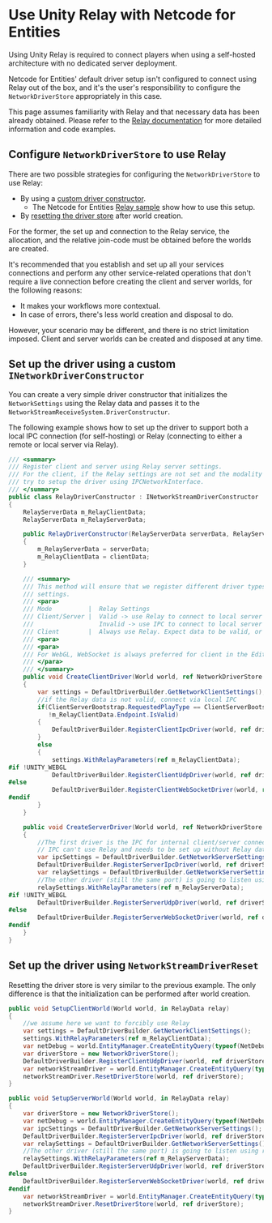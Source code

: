 # Use Unity Relay with Netcode for Entities

Using Unity Relay is required to connect players when using a self-hosted architecture with no dedicated server deployment.

Netcode for Entities' default driver setup isn't configured to connect using Relay out of the box, and it's the user's responsibility to configure the `NetworkDriverStore` appropriately in this case.

This page assumes familiarity with Relay and that necessary data has been already obtained. Please refer to the [Relay documentation](https://docs.unity.com/ugs/en-us/manual/relay/manual/introduction) for more detailed information and code examples.

## Configure `NetworkDriverStore` to use Relay

There are two possible strategies for configuring the `NetworkDriverStore` to use Relay:

* By using a [custom driver constructor](networking-network-drivers.md#customize-network-driver-creation).
    * The Netcode for Entities [Relay sample](https://github.com/Unity-Technologies/EntityComponentSystemSamples/tree/master/NetcodeSamples/Assets/Samples/HelloNetcode/1_Basics/01b_RelaySupport) show how to use this setup.
* By [resetting the driver store](networking-network-drivers.md#reset-the-NetworkDriverStore-setup) after world creation.

For the former, the set up and connection to the Relay service, the allocation, and the relative join-code must be obtained before the worlds are created.

It's recommended that you establish and set up all your services connections and perform any other service-related operations that don't require a live connection before creating the client and server worlds, for the following reasons:

* It makes your workflows more contextual.
* In case of errors, there's less world creation and disposal to do.

However, your scenario may be different, and there is no strict limitation imposed. Client and server worlds can be created and disposed at any time.

## Set up the driver using a custom `INetworkDriverConstructor`

You can create a very simple driver constructor that initializes the `NetworkSettings` using the Relay data and passes it to the `NetworkStreamReceiveSystem.DriverConstructur`.

The following example shows how to set up the driver to support both a local IPC connection (for self-hosting) or Relay (connecting to either a remote or local server via Relay).

```csharp
/// <summary>
/// Register client and server using Relay server settings.
/// For the client, if the Relay settings are not set and the modality is `Client/Server`, it will
/// try to setup the driver using IPCNetworkInterface.
/// </summary>
public class RelayDriverConstructor : INetworkStreamDriverConstructor
{
    RelayServerData m_RelayClientData;
    RelayServerData m_RelayServerData;

    public RelayDriverConstructor(RelayServerData serverData, RelayServerData clientData)
    {
        m_RelayServerData = serverData;
        m_RelayClientData = clientData;
    }

    /// <summary>
    /// This method will ensure that we register different driver types based on the Relay settings
    /// settings.
    /// <para>
    /// Mode          |  Relay Settings
    /// Client/Server |  Valid -> use Relay to connect to local server
    ///                  Invalid -> use IPC to connect to local server
    /// Client        |  Always use Relay. Expect data to be valid, or exceptions are thrown by Transport.
    /// <para>
    /// <para>
    /// For WebGL, WebSocket is always preferred for client in the Editor, to closely emulate the player behaviour.
    /// </para>
    /// </summary>
    public void CreateClientDriver(World world, ref NetworkDriverStore driverStore, NetDebug netDebug)
    {
        var settings = DefaultDriverBuilder.GetNetworkClientSettings();
        //if the Relay data is not valid, connect via local IPC
        if(ClientServerBootstrap.RequestedPlayType == ClientServerBootstrap.PlayType.ClientAndServer &&
           !m_RelayClientData.Endpoint.IsValid)
        {
            DefaultDriverBuilder.RegisterClientIpcDriver(world, ref driverStore, netDebug, settings);
        }
        else
        {
            settings.WithRelayParameters(ref m_RelayClientData);
#if !UNITY_WEBGL
            DefaultDriverBuilder.RegisterClientUdpDriver(world, ref driverStore, netDebug, settings);
#else
            DefaultDriverBuilder.RegisterClientWebSocketDriver(world, ref driverStore, netDebug, settings);
#endif
        }
    }

    public void CreateServerDriver(World world, ref NetworkDriverStore driverStore, NetDebug netDebug)
    {
        //The first driver is the IPC for internal client/server connection if necessary.
        // IPC can't use Relay and needs to be set up without Relay data.
        var ipcSettings = DefaultDriverBuilder.GetNetworkServerSettings();
        DefaultDriverBuilder.RegisterServerIpcDriver(world, ref driverStore, netDebug, ipcSettings);
        var relaySettings = DefaultDriverBuilder.GetNetworkServerSettings();
        //The other driver (still the same port) is going to listen using Relay for external connections.
        relaySettings.WithRelayParameters(ref m_RelayServerData);
#if !UNITY_WEBGL
        DefaultDriverBuilder.RegisterServerUdpDriver(world, ref driverStore, netDebug, relaySettings);
#else
        DefaultDriverBuilder.RegisterServerWebSocketDriver(world, ref driverStore, netDebug, relaySettings);
#endif
    }
}
```

## Set up the driver using `NetworkStreamDriverReset`

Resetting the driver store is very similar to the previous example. The only difference is that the initialization can be performed after world creation.

```csharp
public void SetupClientWorld(World world, in RelayData relay)
{
    //we assume here we want to forcibly use Relay
    var settings = DefaultDriverBuilder.GetNetworkClientSettings();
    settings.WithRelayParameters(ref m_RelayClientData);
    var netDebug = world.EntityManager.CreateEntityQuery(typeof(NetDebug)).GetSingleton<NetDebug>();
    var driverStore = new NetworkDriverStore();
    DefaultDriverBuilder.RegisterClientUdpDriver(world, ref driverStore, netDebug, settings);
    var networkStreamDriver = world.EntityManager.CreateEntityQuery(typeof(NetworkStreamDriver)).GetSingleton<NetworkStreamDriver>();
    networkStreamDriver.ResetDriverStore(world, ref driverStore);
}

public void SetupServerWorld(World world, in RelayData relay)
{
    var driverStore = new NetworkDriverStore();
    var netDebug = world.EntityManager.CreateEntityQuery(typeof(NetDebug)).GetSingleton<NetDebug>();
    var ipcSettings = DefaultDriverBuilder.GetNetworkServerSettings();
    DefaultDriverBuilder.RegisterServerIpcDriver(world, ref driverStore, netDebug, ipcSettings);
    var relaySettings = DefaultDriverBuilder.GetNetworkServerSettings();
    //The other driver (still the same port) is going to listen using relay for external conections.
    relaySettings.WithRelayParameters(ref m_RelayServerData);
    DefaultDriverBuilder.RegisterServerUdpDriver(world, ref driverStore, netDebug, relaySettings);
#else
    DefaultDriverBuilder.RegisterServerWebSocketDriver(world, ref driverStore, netDebug, relaySettings);
#endif
    var networkStreamDriver = world.EntityManager.CreateEntityQuery(typeof(NetworkStreamDriver)).GetSingleton<NetworkStreamDriver>();
    networkStreamDriver.ResetDriverStore(world, ref driverStore);
}

```
